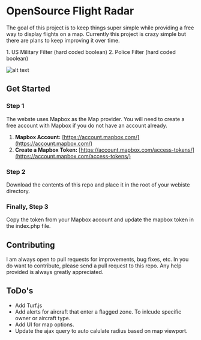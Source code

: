 # OpenSource Flight Radar

The goal of this project is to keep things super simple while providing a free way to display flights on a map. Currently this project is crazy simple but there are plans to keep improving it over time.

1\. US Military Filter \(hard coded boolean\)
2\. Police Filter \(hard coded boolean\)

![alt text](https://github.com/justingreerbbi/opensource-flight-radar/blob/main/Screenshot1.png?raw=true)

## Get Started

### Step 1

The webste uses Mapbox as the Map provider. You will need to create a free account with Mapbox if you do not have an account already.

1. **Mapbox Account:** [https://account.mapbox.com/](https://account.mapbox.com/)
2. **Create a Mapbox Token:** [https://account.mapbox.com/access-tokens/](https://account.mapbox.com/access-tokens/)

### Step 2

Download the contents of this repo and place it in the root of your webiste directory.

### Finally, Step 3

Copy the token from your Mapbox account and update the mapbox token in the index.php file.

## Contributing

I am always open to pull requests for improvements, bug fixes, etc. In you do want to contribute, please send a pull request to this repo. Any help provided is always greatly appreciated.

## ToDo's

-   Add Turf.js
-   Add alerts for aircraft that enter a flagged zone. To inlcude specific owner or aircraft type.
-   Add UI for map options.
-   Update the ajax query to auto calulate radius based on map viewport.
